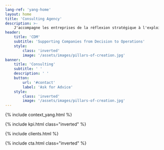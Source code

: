 ```yaml
---
lang-ref: 'yang-home'
layout: home
title: 'Consulting Agency'
description: >-
    J'accompagne les entreprises de la réflexion stratégique à l'exploitation des moyens. Analyse stratégique, définition de projet, structuration, gestion et pilotage, suivi d'exécution, gestion des risques, résolution de dysfonctionnements et de non-performances, amélioration continue.
header:
    title: 'CDM'
    subtitle: 'Supporting Companies from Decision to Operations'
    style:
        class: 'inverted'
        image: '/assets/images/pillars-of-creation.jpg'
banner:
    title: 'Consulting'
    subtitle: ' '
    description: ' '
    button:
        url: '#contact'
        label: 'Ask for Advice'
    style:
        class: 'inverted'
        image: '/assets/images/pillars-of-creation.jpg'
---
```


{% include context_yang.html %}

{% include kpi.html class="inverted" %}

{% include clients.html %}

{% include cta.html class="inverted" %}
